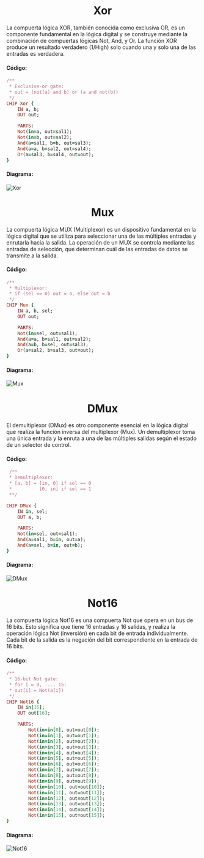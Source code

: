 <h1 align="center"> Xor </h1>

La compuerta lógica XOR, también conocida como exclusiva OR, es un componente fundamental en la lógica digital y se construye mediante la combinación de compuertas lógicas Not, And, y Or. La función XOR produce un resultado verdadero (1/High) solo cuando una y solo una de las entradas es verdadera.
<h4>Código:</h4>

```ruby
/**
 * Exclusive-or gate:
 * out = (not(a) and b) or (a and not(b))
 */
CHIP Xor {
    IN a, b;
    OUT out;

    PARTS:
    Not(in=a, out=sal1);
    Not(in=b, out=sal2);
    And(a=sal1, b=b, out=sal3);
    And(a=a, b=sal2, out=sal4);
    Or(a=sal3, b=sal4, out=out);
}
```
<h4>Diagrama:</h4>

![Xor](https://github.com/Fernando2240/Grupo-Megahertz/assets/92164946/24804705-2da4-4bb4-bf67-3c26cca0383e)
<h1 align="center"> Mux </h1>
La compuerta lógica MUX (Multiplexor) es un dispositivo fundamental en la lógica digital que se utiliza para seleccionar una de las múltiples entradas y enrutarla hacia la salida. La operación de un MUX se controla mediante las entradas de selección, que determinan cuál de las entradas de datos se transmite a la salida.
<h4>Código:</h4>

```ruby
/** 
 * Multiplexor:
 * if (sel == 0) out = a, else out = b
 */
CHIP Mux {
    IN a, b, sel;
    OUT out;

    PARTS:
    Not(in=sel, out=sal1);
    And(a=a, b=sal1, out=sal2);
    And(a=b, b=sel, out=sal3);
    Or(a=sal2, b=sal3, out=out);
}
```
<h4>Diagrama:</h4>

![Mux](https://github.com/Fernando2240/Grupo-Megahertz/assets/92164946/ae2a8f41-4da2-4cde-8579-4ed71bdc61c4)
<h1 align="center"> DMux </h1>
El demultiplexor (DMux) es otro componente esencial en la lógica digital que realiza la función inversa del multiplexor (Mux). Un demultiplexor toma una única entrada y la enruta a una de las múltiples salidas según el estado de un selector de control.
<h4>Código:</h4>

```ruby
 /**
 * Demultiplexor:
 * [a, b] = [in, 0] if sel == 0
 *          [0, in] if sel == 1
 **/

CHIP DMux {
    IN in, sel;
    OUT a, b;

    PARTS:
    Not(in=sel, out=sal1);
    And(a=sal1, b=in, out=a);
    And(a=sel, b=in, out=b);
}
```
<h4>Diagrama:</h4>

  ![DMux](https://github.com/Fernando2240/Grupo-Megahertz/assets/92164946/4329fc92-2798-44cd-bebc-6c8f5b83a046)
<h1 align="center"> Not16 </h1>

La compuerta lógica Not16 es una compuerta Not que opera en un bus de 16 bits. Esto significa que tiene 16 entradas y 16 salidas, y realiza la operación lógica Not (inversión) en cada bit de entrada individualmente. Cada bit de la salida es la negación del bit correspondiente en la entrada de 16 bits.
<h4>Código:</h4>

```ruby
/**
 * 16-bit Not gate:
 * for i = 0, ..., 15:
 * out[i] = Not(a[i])
 */
CHIP Not16 {
    IN in[16];
    OUT out[16];

    PARTS:
        Not(in=in[0], out=out[0]);
        Not(in=in[1], out=out[1]);
        Not(in=in[2], out=out[2]);
        Not(in=in[3], out=out[3]);
        Not(in=in[4], out=out[4]);
        Not(in=in[5], out=out[5]);
        Not(in=in[6], out=out[6]);
        Not(in=in[7], out=out[7]);
        Not(in=in[8], out=out[8]);
        Not(in=in[9], out=out[9]);
        Not(in=in[10], out=out[10]);
        Not(in=in[11], out=out[11]);
        Not(in=in[12], out=out[12]);
        Not(in=in[13], out=out[13]);
        Not(in=in[14], out=out[14]);
        Not(in=in[15], out=out[15]);
}
```
<h4>Diagrama:</h4>

  ![Not16](https://github.com/Fernando2240/Grupo-Megahertz/assets/92164946/78af8d4f-cd3f-4582-8907-133ebbbc08f7)